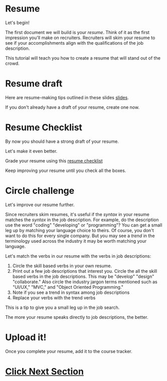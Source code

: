 # Resume

Let's begin!

The first document we will build is your *resume*. Think of it as the first impression you'll make on recruiters. Recruiters will skim your resume to see if your accomplishments align with the qualifications of the job description.

This tutorial will teach you how to create a resume that will stand out of the crowd.


# Resume draft
Here are resume-making tips outlined in these slides [slides](https://docs.google.com/presentation/d/1w71e-NmogQiFncKueBPSTfwx8AQaGs7PWr8sDgQLPCw/edit?usp=sharing).

If you don't already have a draft of your resume, create one now.

# Resume Checklist

By now you should have a strong draft of your resume.

Let's make it even better.

Grade your resume using this [resume checklist](https://docs.google.com/document/d/19X6NAO7M8IqGzBUP3ca3CmwCtY4WbkoyS-olrDRpwqw/edit#heading=h.tyjcwt)

Keep improving your resume until you check all the boxes.

# Circle challenge
Let's improve our resume further.

Since recruiters skim resumes, it's useful if the _syntax_ in your resume matches the _syntax_ in the job description. For example, do the description use the word "coding" "developing" or "programming"? You can get a small leg up by matching your language choice to theirs. Of course, you don't want to do this for every single company. But you may see a _trend_ in the terminology used across the industry it may be worth matching your language.

Let's match the verbs in our resume with the verbs in job descriptions:
1. Circle the skill based verbs in your own resume.
1. Print out a few job descriptions that interest you. Circle the all the skill based verbs in the job descriptions. This may be "develop" "design" "collaborate." Also circle the industry jargon terms mentioned such as "UI/UX," "MVC," and "Object Oriented Programming."
1. Note if you see a trend in syntax among job descriptions
1. Replace your verbs with the trend verbs

This is a tip to give you a small leg up in the job search.

The more your resume speaks directly to job descriptions, the better.

# Upload it!
Once you complete your resume, add it to the course tracker.

# [Click Next Section](https://github.com/Tech-at-DU/Outcomes-Prep-2/blob/master/P02-LinkedIn/content.md)

